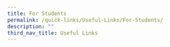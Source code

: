 ```yaml
---
title: For Students
permalink: /quick-links/Useful-Links/For-Students/
description: ""
third_nav_title: Useful Links
---
```

